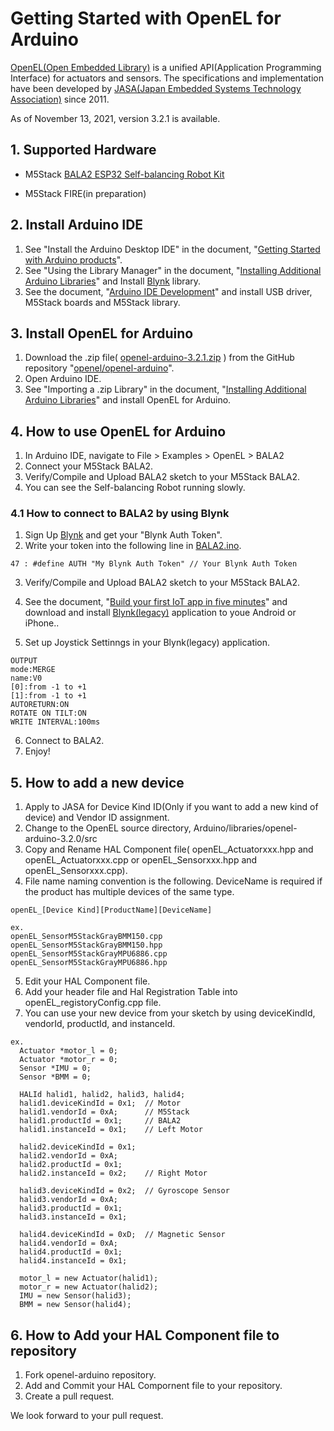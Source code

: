 # Getting Started with OpenEL for Arduino

[OpenEL(Open Embedded Library)](https://openel.github.io/) is a unified API(Application Programming Interface) for actuators and sensors. The specifications and implementation have been developed by [JASA(Japan Embedded Systems Technology Association)](https://www.jasa.or.jp/data/english/) since 2011.

As of November 13, 2021, version 3.2.1 is available.

## 1. Supported Hardware
- M5Stack [BALA2 ESP32 Self-balancing Robot Kit](https://shop.m5stack.com/products/bala2-esp32-self-balancing-robot-kit)

- M5Stack FIRE(in preparation)

## 2. Install Arduino IDE

1. See "Install the Arduino Desktop IDE" in the document, "[Getting Started with Arduino products](https://www.arduino.cc/en/Guide)".
2. See "Using the Library Manager" in the document, "[Installing Additional Arduino Libraries](https://www.arduino.cc/en/guide/libraries)" and Install [Blynk](https://blynk.io/) library.
3. See the document, "[Arduino IDE Development](https://docs.m5stack.com/en/arduino/arduino_development)" and install USB driver, M5Stack boards and M5Stack library.

## 3. Install OpenEL for Arduino

1. Download the .zip file( [openel-arduino-3.2.1.zip](https://github.com/openel/openel-arduino/releases/tag/v3.2.1) ) from the GitHub repository "[openel/openel-arduino](https://github.com/openel/openel-arduino)".
2. Open Arduino IDE.
3. See "Importing a .zip Library" in the document, "[Installing Additional Arduino Libraries](https://www.arduino.cc/en/guide/libraries)" and install OpenEL for Arduino.

## 4. How to use OpenEL for Arduino

1. In Arduino IDE, navigate to File > Examples > OpenEL > BALA2
2. Connect your M5Stack BALA2.
3. Verify/Compile and Upload BALA2 sketch to your M5Stack BALA2.
4. You can see the Self-balancing Robot running slowly.

### 4.1 How to connect to BALA2 by using Blynk

1. Sign Up [Blynk](https://blynk.cloud/dashboard/register) and get your "Blynk Auth Token".
2. Write your token into the following line in [BALA2.ino](https://github.com/openel/openel-arduino/blob/v3.2.0/examples/BALA2/BALA2.ino).
```
47 : #define AUTH "My Blynk Auth Token" // Your Blynk Auth Token
```
3. Verify/Compile and Upload BALA2 sketch to your M5Stack BALA2.
4. See the document, "[Build your first IoT app in five minutes](https://blynk.io/en/getting-started)" and download and install [Blynk(legacy)](https://play.google.com/store/apps/details?id=cc.blynk) application to youe Android or iPhone..

5. Set up Joystick Settinngs in your Blynk(legacy) application.
```
OUTPUT
mode:MERGE
name:V0
[0]:from -1 to +1
[1]:from -1 to +1
AUTORETURN:ON
ROTATE ON TILT:ON
WRITE INTERVAL:100ms
```
6. Connect to BALA2.
7. Enjoy!

## 5. How to add a new device

1. Apply to JASA for Device Kind ID(Only if you want to add a new kind of device) and Vendor ID assignment.
2. Change to the OpenEL source directory, Arduino/libraries/openel-arduino-3.2.0/src
3. Copy and Rename HAL Component file( openEL_Actuatorxxx.hpp and openEL_Actuatorxxx.cpp or openEL_Sensorxxx.hpp and openEL_Sensorxxx.cpp).
4. File name naming convention is the following. DeviceName is required if the product has multiple devices of the same type.

```
openEL_[Device Kind][ProductName][DeviceName]

ex.
openEL_SensorM5StackGrayBMM150.cpp
openEL_SensorM5StackGrayBMM150.hpp
openEL_SensorM5StackGrayMPU6886.cpp
openEL_SensorM5StackGrayMPU6886.hpp
```

5. Edit your HAL Component file.
6. Add your header file and Hal Registration Table into openEL_registoryConfig.cpp file.
7. You can use your new device from your sketch by using deviceKindId, vendorId, productId, and instanceId.

```
ex.
  Actuator *motor_l = 0;
  Actuator *motor_r = 0;
  Sensor *IMU = 0;
  Sensor *BMM = 0;

  HALId halid1, halid2, halid3, halid4;
  halid1.deviceKindId = 0x1;  // Motor
  halid1.vendorId = 0xA;      // M5Stack
  halid1.productId = 0x1;     // BALA2
  halid1.instanceId = 0x1;    // Left Motor

  halid2.deviceKindId = 0x1;
  halid2.vendorId = 0xA;
  halid2.productId = 0x1;
  halid2.instanceId = 0x2;    // Right Motor

  halid3.deviceKindId = 0x2;  // Gyroscope Sensor
  halid3.vendorId = 0xA;
  halid3.productId = 0x1;
  halid3.instanceId = 0x1;

  halid4.deviceKindId = 0xD;  // Magnetic Sensor
  halid4.vendorId = 0xA;
  halid4.productId = 0x1;
  halid4.instanceId = 0x1;

  motor_l = new Actuator(halid1);
  motor_r = new Actuator(halid2);
  IMU = new Sensor(halid3);
  BMM = new Sensor(halid4);
```

## 6. How to Add your HAL Component file to repository
1. Fork openel-arduino repository.
2. Add and Commit your HAL Compornent file to your repository.
3. Create a pull request.

We look forward to your pull request.
